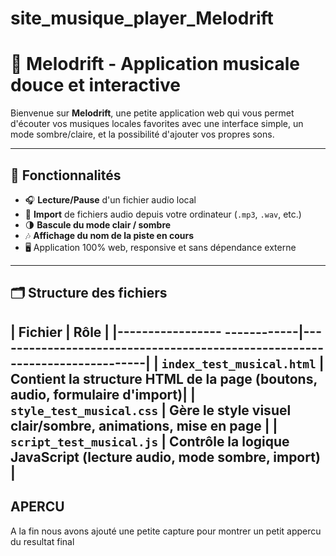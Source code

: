 # site_musique_player_Melodrift

# 🎵 Melodrift - Application musicale douce et interactive

Bienvenue sur **Melodrift**, une petite application web qui vous permet d'écouter vos musiques locales favorites avec une interface simple, un mode sombre/claire, et la possibilité d'ajouter vos propres sons.

---

## 🌟 Fonctionnalités

- 🎧 **Lecture/Pause** d'un fichier audio local
- 📂 **Import** de fichiers audio depuis votre ordinateur (`.mp3`, `.wav`, etc.)
- 🌗 **Bascule du mode clair / sombre**
- 🎶 **Affichage du nom de la piste en cours**
- 🖥️ Application 100% web, responsive et sans dépendance externe

---

## 🗂️ Structure des fichiers

| Fichier                      | Rôle                                                                       |
|----------------- ------------|----------------------------------------------------------------------------|
| `index_test_musical.html`    | Contient la structure HTML de la page (boutons, audio, formulaire d'import)|
| `style_test_musical.css`     | Gère le style visuel clair/sombre, animations, mise en page                |
| `script_test_musical.js`     | Contrôle la logique JavaScript (lecture audio, mode sombre, import)        |
---
## APERCU
A la fin nous avons ajouté une petite capture pour montrer un petit appercu du resultat final 

